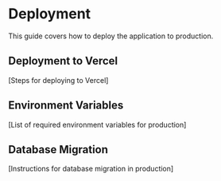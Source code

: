 # Deployment

This guide covers how to deploy the application to production.

## Deployment to Vercel

[Steps for deploying to Vercel]

## Environment Variables

[List of required environment variables for production]

## Database Migration

[Instructions for database migration in production]
